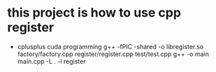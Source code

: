 # this project is how to use cpp register
* cplusplus cuda programming
g++ -fPIC -shared -o libregister.so factory/factory.cpp register/register.cpp test/test.cpp
g++ -o main main.cpp -L . -l register
